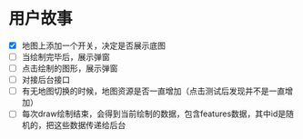 # 用户故事

- [x] 地图上添加一个开关，决定是否展示底图
- [ ] 当绘制完毕后，展示弹窗
- [ ] 点击绘制的图形，展示弹窗
- [ ] 对接后台接口
- [ ] 有无地图切换的时候，地图资源是否一直增加（点击测试后发现并不是一直增加）
- [ ] 每次draw绘制结束，会得到当前绘制的数据，包含features数据，其中id是随机的，把这些数据传递给后台